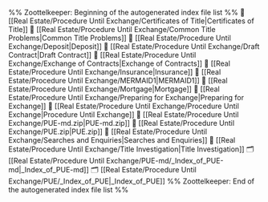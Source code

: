 %% Zoottelkeeper: Beginning of the autogenerated index file list  %%
📄 [[Real Estate/Procedure Until Exchange/Certificates of Title|Certificates of Title]]
📄 [[Real Estate/Procedure Until Exchange/Common Title Problems|Common Title Problems]]
📄 [[Real Estate/Procedure Until Exchange/Deposit|Deposit]]
📄 [[Real Estate/Procedure Until Exchange/Draft Contract|Draft Contract]]
📄 [[Real Estate/Procedure Until Exchange/Exchange of Contracts|Exchange of Contracts]]
📄 [[Real Estate/Procedure Until Exchange/Insurance|Insurance]]
📄 [[Real Estate/Procedure Until Exchange/MERMAID1|MERMAID1]]
📄 [[Real Estate/Procedure Until Exchange/Mortgage|Mortgage]]
📄 [[Real Estate/Procedure Until Exchange/Preparing for Exchange|Preparing for Exchange]]
📄 [[Real Estate/Procedure Until Exchange/Procedure Until Exchange|Procedure Until Exchange]]
📄 [[Real Estate/Procedure Until Exchange/PUE-md.zip|PUE-md.zip]]
📄 [[Real Estate/Procedure Until Exchange/PUE.zip|PUE.zip]]
📄 [[Real Estate/Procedure Until Exchange/Searches and Enquiries|Searches and Enquiries]]
📄 [[Real Estate/Procedure Until Exchange/Title Investigation|Title Investigation]]
🗂️ [[Real Estate/Procedure Until Exchange/PUE-md/_Index_of_PUE-md|_Index_of_PUE-md]]
🗂️ [[Real Estate/Procedure Until Exchange/PUE/_Index_of_PUE|_Index_of_PUE]]
%% Zoottelkeeper: End of the autogenerated index file list  %%
